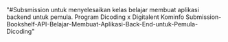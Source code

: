"#Subsmission untuk menyelesaikan kelas belajar membuat aplikasi backend untuk pemula. Program Dicoding x Digitalent Kominfo 
Submission-Bookshelf-API-Belajar-Membuat-Aplikasi-Back-End-untuk-Pemula-Dicoding" 
